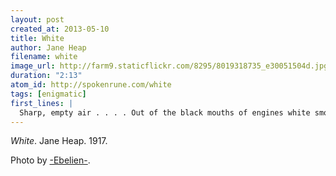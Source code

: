 ```yaml
---
layout: post
created_at: 2013-05-10
title: White
author: Jane Heap
filename: white
image_url: http://farm9.staticflickr.com/8295/8019318735_e30051504d.jpg
duration: "2:13"
atom_id: http://spokenrune.com/white
tags: [enigmatic]
first_lines: |
  Sharp, empty air . . . . Out of the black mouths of engines white smoke rises on thin stems into white ghosts of ancient trees; together they rise into ghosts of ancient forests, sway and surge and are gone again a million years.
---
```


_White_.  Jane Heap.  1917.

Photo by [-Ebelien-](http://www.flickr.com/photos/-ebelien-/8019318735/).
